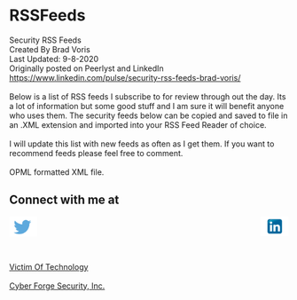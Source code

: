 # RSSFeeds
Security RSS Feeds<BR />
Created By Brad Voris<BR />
Last Updated: 9-8-2020<BR />
Originally posted on Peerlyst and LinkedIn<BR />
https://www.linkedin.com/pulse/security-rss-feeds-brad-voris/
<BR />
<BR />
Below is a list of RSS feeds I subscribe to for review through out the day. Its a lot of information but some good stuff and I am sure it will benefit anyone who uses them. The security feeds below can be copied and saved to file in an .XML extension and imported into your RSS Feed Reader of choice.
<BR /><BR />
I will update this list with new feeds as often as I get them. If you want to recommend feeds please feel free to comment.
<BR /><BR />
OPML formatted XML file.


## Connect with me at

<a href="https://twitter.com/HMInfoSecViking?ref_src=twsrc%5Etfw"><IMG SRC="https://github.com/bvoris/bvoris/blob/master/twitter.jpg" WIDTH=10% HEIGHT=10% ALIGN=LEFT></a>

<a href="https://www.linkedin.com/in/brad-voris" target="_blank"><IMG SRC="https://github.com/bvoris/bvoris/blob/master/linkedin.png" WIDTH=10% HEIGHT=4% ALIGN=RIGHT></a>

<BR /><BR />
<BR /><BR />

<A HREF="https://www.victimoftechnology.com">Victim Of Technology<A />
<BR /><BR />
<A HREF="https://www.cyberforgesecurity.com">Cyber Forge Security, Inc.<A />
<BR /><BR />
